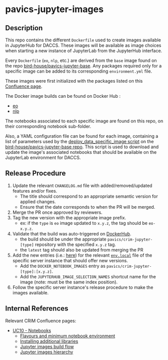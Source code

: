 # pavics-jupyter-images

## Description

This repo contains the different `Dockerfile` used to create images available in JupyterHub for DACCS.
These images will be available as image choices when starting a new instance of JupyterLab from the JupyterHub interface.

Every `Dockerfile` (`eo`, `nlp`, etc.) are derived from the `base` image found on the repo
[bird-house/pavics-jupyter-base](https://github.com/bird-house/pavics-jupyter-base).
Any packages required only for a specific image can be added to its corresponding `environment.yml` file.

These images were first initialized with the packages listed on this
[Confluence page](https://www.crim.ca/confluence/pages/viewpage.action?pageId=58625163).

The Docker image builds can be found on Docker Hub :

* [eo](https://hub.docker.com/repository/docker/pavics/crim-jupyter-eo)
* [nlp](https://hub.docker.com/repository/docker/pavics/crim-jupyter-nlp)

The notebooks associated to each specific image are found on this repo, on their corresponding notebook sub-folder.

Also, a YAML configuration file can be found for each image, containing a list of parameters used 
by the [deploy_data_specific_image script](https://github.com/bird-house/pavics-jupyter-base/blob/master/scheduler-jobs/deploy_data_specific_image)
on the [bird-house/pavics-jupyter-base repo](https://github.com/bird-house/pavics-jupyter-base). 
This script is used to download and update the image's associated notebooks that should be available on 
the JupyterLab environment for DACCS.

## Release Procedure

1. Update the relevant `CHANGELOG.md` file with added/removed/updated features and/or fixes.
   - The title should correspond to an appropriate semantic version for applied changes.
   - Ensure that the date corresponds to when the PR will be merged.
2. Merge the PR once approved by reviewers.
3. Tag the new version with the appropriate image prefix.
   - ex: if the `type` is `eo` image updated to `x.y.z`, the tag should be `eo-x.y.z`.
4. Validate that the build was auto-triggered on [DockerHub](https://hub.docker.com/repositories/pavics).
   - the build should be under the appropriate `pavics/crim-jupyter-[type]` repository with the specified `x.y.z` tag.
   - the `latest` tag should also be updated from merging the PR
5. Add the new entries 
   (i.e.: [here](https://github.com/bird-house/birdhouse-deploy/blob/8218166d5c8c7163293a656930ff85762eff4b60/birdhouse/env.local.example#L265-L280))
   for the relevant [`env.local`](https://github.com/bird-house/birdhouse-deploy/blob/master/birdhouse/env.local.example)
   file of the specific server instance that should offer new versions.
   - Add the `DOCKER_NOTEBOOK_IMAGES` entry as `pavics/crim-jupyter-[type]:[x.y.z]`.
   - Add the `JUPYTERHUB_IMAGE_SELECTION_NAMES` shortcut name for the image (note: must be the same index position).
6. Follow the specific server instance's release procedure to make the images available.

## Internal References

Relevant CRIM Confluence pages:

- [UC10 - Notebooks](https://crim-ca.atlassian.net/wiki/spaces/DAC/pages/9962723)
  - [Flavours and minimum notebook environment](https://crim-ca.atlassian.net/wiki/spaces/DAC/pages/9962214)
  - [Installing additional libraries](https://crim-ca.atlassian.net/wiki/spaces/DAC/pages/9962205)
  - [Jupyter images build flow](https://crim-ca.atlassian.net/wiki/spaces/DAC/pages/9963140)
  - [Jupyter images hierarchy](https://crim-ca.atlassian.net/wiki/spaces/DAC/pages/9962529)
